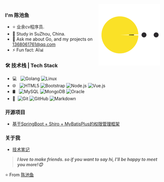 <img align="right"  alt="GIF" src="https://raw.githubusercontent.com/Aniket965/Aniket965/master/pacman.svg?sanitize=true" width="200" height="200">

### I'm 陈池鱼

- ⭐ 业余cv程序员.
- 🌱 Study in SuZhou, China.
- 💬 Ask me about Go, and my projects on [1368061761@qq.com](mailto:1368061761@qq.com)
- ⚡ Fun fact: AI📊

### 🛠 技术栈 | Tech Stack

- 💻 &#160; ![Golang](https://img.shields.io/badge/-Java-333333?style=flat&logo=Java&logoColor=007396)
![Linux](https://img.shields.io/badge/-Linux-333333?style=flat&logo=Linux&logoColor=FCC624)
- 🌐 &#160; ![HTML5](https://img.shields.io/badge/-HTML5-333333?style=flat&logo=HTML5)
![Bootstrap](https://img.shields.io/badge/-Bootstrap-333333?style=flat&logo=bootstrap&logoColor=563D7C)
![Node.js](https://img.shields.io/badge/-Node.js-333333?style=flat&logo=node.js)
![Vue.js](https://img.shields.io/badge/-VueJS-333333?style=flat&logo=Vue.js)
- 🛢 &#160; ![MySQL](https://img.shields.io/badge/-MySQL-333333?style=flat&logo=mysql)
![MongoDB](https://img.shields.io/badge/-MongoDB-333333?style=flat&logo=mongodb)
![Oracle](https://img.shields.io/badge/-Oracle-333333?style=flat&logo=Oracle)
- 🔧 &#160;![Git](https://img.shields.io/badge/-Git-333333?style=flat&logo=git)
![GitHub](https://img.shields.io/badge/-GitHub-333333?style=flat&logo=github)
![Markdown](https://img.shields.io/badge/-Markdown-333333?style=flat&logo=markdown)

### 开源项目
- [基于SpringBoot + Shiro + MyBatisPlus的权限管理框架](https://github.com/JoeyBling/bootplus)


### 关于我
- [技术笔记](https://zhousiwei.gitee.io/ibooks/)


> ***I love to make friends. so if you want to say hi, I'll be happy to meet you more!😊***

⭐️ From [陈池鱼](https://github.com/JoeyBling)

